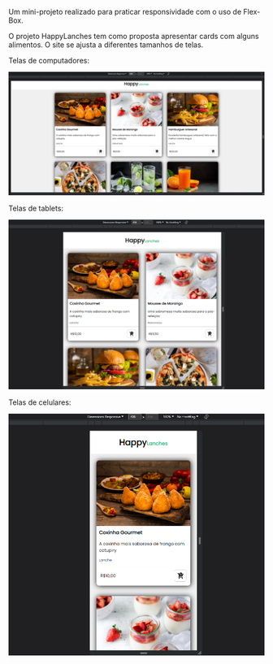 Um mini-projeto realizado para praticar responsividade com o uso de Flex-Box.

O projeto HappyLanches tem como proposta apresentar cards com alguns alimentos. O site se ajusta a diferentes tamanhos de telas.

Telas de computadores:
<div><img src="assets/Tela-computador.png"></div>

Telas de tablets:
<div><img src="assets/Tela-tablets.png"></div>

Telas de celulares:
<div><img src="assets/Tela-celular.png"></div>